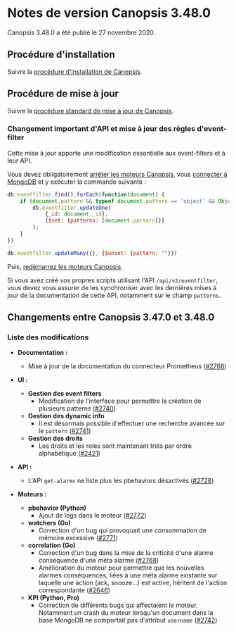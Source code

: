 # Notes de version Canopsis 3.48.0

Canopsis 3.48.0 a été publié le 27 novembre 2020.

## Procédure d'installation

Suivre la [procédure d'installation de Canopsis](../guide-administration/installation/index.md).

## Procédure de mise à jour

Suivre la [procédure standard de mise à jour de Canopsis](../guide-administration/mise-a-jour/index.md).

### Changement important d'API et mise à jour des règles d'event-filter

Cette mise à jour apporte une modification essentielle aux event-filters et à leur API.

Vous devez obligatoirement [arrêter les moteurs Canopsis](../guide-administration/gestion-services/arret-relance-services.md), vous [connecter à MongoDB](../guide-administration/administration-avancee/connexion-a-la-base-de-donnees.md) et y exécuter la commande suivante :

```js
db.eventfilter.find().forEach(function(document) {
    if (document.pattern && typeof document.pattern == 'object' && Object.keys(document.pattern).length > 0) {
        db.eventfilter.updateOne(
            {_id: document._id},
            {$set: {patterns: [document.pattern]}}
        );
    }
})

db.eventfilter.updateMany({}, {$unset: {pattern: ""}})
```

Puis, [redémarrez les moteurs Canopsis](../guide-administration/gestion-services/arret-relance-services.md).

Si vous avez créé vos propres scripts utilisant l'API `/api/v2/eventfilter`, vous devez vous assurer de les synchroniser avec les dernières mises à jour de la documentation de cette API, notamment sur le champ `patterns`.

## Changements entre Canopsis 3.47.0 et 3.48.0

### Liste des modifications

*  **Documentation :**
    *  Mise à jour de la documentation du connecteur Prometheus ([#2766](https://git.canopsis.net/canopsis/canopsis/-/issues/2766))

*  **UI :**
    *  **Gestion des event filters**
        *  Modification de l'interface pour permettre la création de plusieurs patterns ([#2740](https://git.canopsis.net/canopsis/canopsis/-/issues/2740))
    *  **Gestion des dynamic info**
        *  Il est désormais possible d'effectuer une recherche avancée sur le `pattern` ([#2741](https://git.canopsis.net/canopsis/canopsis/-/issues/2741))
    *  **Gestion des droits**
        *  Les droits et les roles sont maintenant triés par ordre alphabétique ([#2421](https://git.canopsis.net/canopsis/canopsis/-/issues/2421))

*  **API :**
    * L'API `get-alarms` ne liste plus les pbehaviors désactivés ([#2728](https://git.canopsis.net/canopsis/canopsis/-/issues/2728))

*  **Moteurs :**
    *  **pbehavior (Python)**
        *  Ajout de logs dans le moteur ([#2772](https://git.canopsis.net/canopsis/canopsis/-/issues/2772))
    *  **watchers (Go)**
        *  Correction d'un bug qui provoquait une consommation de mémoire excessive ([#2771](https://git.canopsis.net/canopsis/canopsis/-/issues/2771))
    * **correlation (Go)**
        *  Correction d'un bug dans la mise de la criticité d'une alarme conséquence d'une méta alarme ([#2768](https://git.canopsis.net/canopsis/canopsis/-/issues/2768))
        *  Amélioration du moteur pour permettre que les nouvelles alarmes conséquences, liées à une méta alarme existante sur laquelle une action (ack, snooze...) est active, héritent de l'action correspondante ([#2646](https://git.canopsis.net/canopsis/canopsis/-/issues/2646))
    * **KPI (Python, Pro)**
        *  Correction de différents bugs qui affectaient le moteur. Notamment un crash du moteur lorsqu'un document dans la base MongoDB ne comportait pas d'attribut `username` ([#2742](https://git.canopsis.net/canopsis/canopsis/-/issues/2742))
